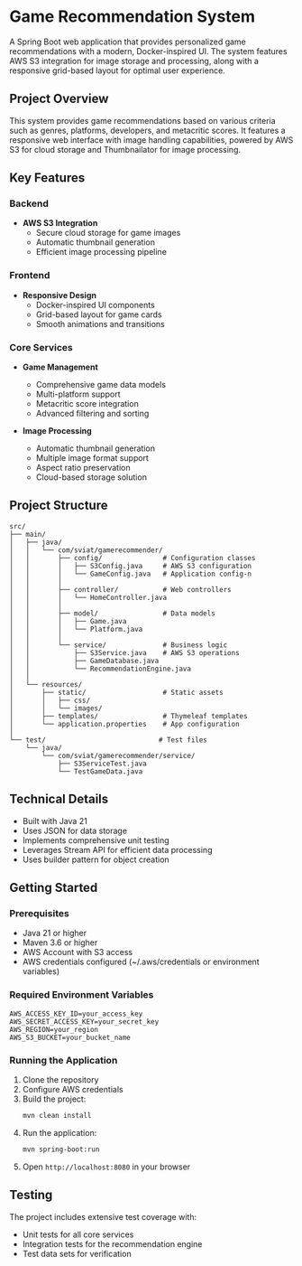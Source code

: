 # Game Recommendation System

A Spring Boot web application that provides personalized game recommendations with a modern, Docker-inspired UI. The system features AWS S3 integration for image storage and processing, along with a responsive grid-based layout for optimal user experience.

## Project Overview

This system provides game recommendations based on various criteria such as genres, platforms, developers, and metacritic scores. It features a responsive web interface with image handling capabilities, powered by AWS S3 for cloud storage and Thumbnailator for image processing.

## Key Features

### Backend
- **AWS S3 Integration**
  - Secure cloud storage for game images
  - Automatic thumbnail generation
  - Efficient image processing pipeline

### Frontend
- **Responsive Design**
  - Docker-inspired UI components
  - Grid-based layout for game cards
  - Smooth animations and transitions

### Core Services
- **Game Management**
  - Comprehensive game data models
  - Multi-platform support
  - Metacritic score integration
  - Advanced filtering and sorting

- **Image Processing**
  - Automatic thumbnail generation
  - Multiple image format support
  - Aspect ratio preservation
  - Cloud-based storage solution

## Project Structure

```
src/
├── main/
│   ├── java/
│   │   └── com/sviat/gamerecommender/
│   │       ├── config/               # Configuration classes
│   │       │   ├── S3Config.java     # AWS S3 configuration
│   │       │   └── GameConfig.java   # Application config-n
│   │       │
│   │       ├── controller/           # Web controllers
│   │       │   └── HomeController.java
│   │       │
│   │       ├── model/                # Data models
│   │       │   ├── Game.java
│   │       │   └── Platform.java
│   │       │
│   │       └── service/              # Business logic
│   │           ├── S3Service.java    # AWS S3 operations
│   │           ├── GameDatabase.java
│   │           └── RecommendationEngine.java
│   │
│   └── resources/
│       ├── static/                   # Static assets
│       │   ├── css/
│       │   └── images/
│       ├── templates/                # Thymeleaf templates
│       └── application.properties    # App configuration
│
└── test/                            # Test files
    └── java/
        └── com/sviat/gamerecommender/service/
            ├── S3ServiceTest.java
            └── TestGameData.java
```

## Technical Details

- Built with Java 21
- Uses JSON for data storage
- Implements comprehensive unit testing
- Leverages Stream API for efficient data processing
- Uses builder pattern for object creation

## Getting Started

### Prerequisites
- Java 21 or higher
- Maven 3.6 or higher
- AWS Account with S3 access
- AWS credentials configured (~/.aws/credentials or environment variables)

### Required Environment Variables
```
AWS_ACCESS_KEY_ID=your_access_key
AWS_SECRET_ACCESS_KEY=your_secret_key
AWS_REGION=your_region
AWS_S3_BUCKET=your_bucket_name
```

### Running the Application
1. Clone the repository
2. Configure AWS credentials
3. Build the project:
   ```bash
   mvn clean install
   ```
4. Run the application:
   ```bash
   mvn spring-boot:run
   ```
5. Open `http://localhost:8080` in your browser

## Testing
The project includes extensive test coverage with:
- Unit tests for all core services
- Integration tests for the recommendation engine
- Test data sets for verification